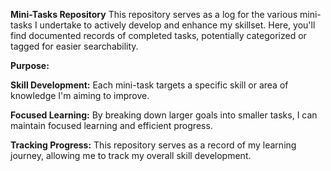 **Mini-Tasks Repository**
This repository serves as a log for the various mini-tasks I undertake to actively develop and enhance my skillset. Here, you'll find documented records of completed tasks, potentially categorized or tagged for easier searchability.

**Purpose:**

**Skill Development:** Each mini-task targets a specific skill or area of knowledge I'm aiming to improve.

**Focused Learning:** By breaking down larger goals into smaller tasks, I can maintain focused learning and efficient progress.

**Tracking Progress:** This repository serves as a record of my learning journey, allowing me to track my overall skill development.
